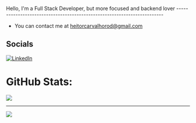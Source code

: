 Hello, I'm a Full Stack Developer, but more focused and backend lover
------------------------------------------------------------------------ <br>
* You can contact me at [heitorcarvalhorod@gmail.com](mailto:heitorcarvalhorod@gmail.com)
## Socials
[![LinkedIn](https://img.shields.io/badge/LinkedIn-%230077B5.svg?logo=linkedin&logoColor=white)](https://linkedin.com/in/heitor-carvalho-rodrigues-75b3621a0)
 
# GitHub Stats: 
![](https://github-readme-streak-stats.herokuapp.com/?user=xkHeitor&theme=tokyonight&hide_border=false)<br/>

---
[![](https://visitcount.itsvg.in/api?id=xkHeitor&icon=8&color=1)](https://visitcount.itsvg.in)
